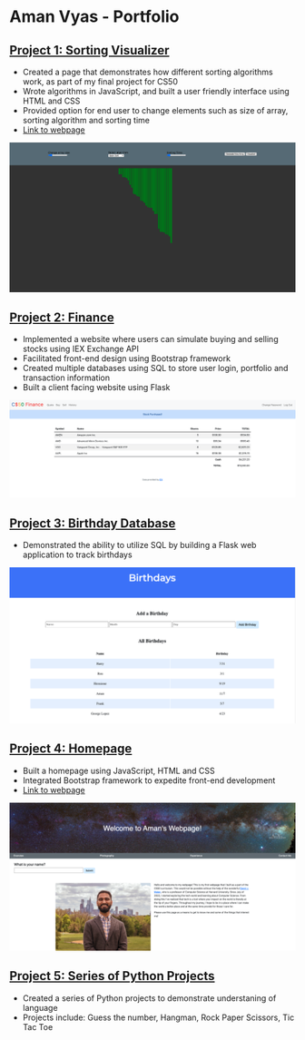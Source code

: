 # Aman Vyas - Portfolio

## [Project 1: Sorting Visualizer](https://github.com/vyas95aman/portfolio.github.io/tree/main/sorting_visualizer)
* Created a page that demonstrates how different sorting algorithms work, as part of my final project for CS50
* Wrote algorithms in JavaScript, and built a user friendly interface using HTML and CSS 
* Provided option for end user to change elements such as size of array, sorting algorithm and sorting time
* [Link to webpage](https://vyas95aman.github.io/homepage.github.io/sorting_visualizer/)

![](images/Screen%20Shot%202022-10-16%20at%205.21.15%20PM.png)

## [Project 2: Finance](https://github.com/vyas95aman/portfolio.github.io/tree/main/finance)
* Implemented a website where users can simulate buying and selling stocks using IEX Exchange API
* Facilitated front-end design using Bootstrap framework
* Created multiple databases using SQL to store user login, portfolio and transaction information
* Built a client facing website using Flask

![](images/Screen%20Shot%202022-10-16%20at%205.41.18%20PM.png)

## [Project 3: Birthday Database](https://github.com/vyas95aman/portfolio.github.io/tree/main/birthdays)
* Demonstrated the ability to utilize SQL by building a Flask web application to track birthdays 

![](images/Screen%20Shot%202022-10-16%20at%205.45.50%20PM.png)

## [Project 4: Homepage](https://github.com/vyas95aman/portfolio.github.io/tree/main/homepage)
* Built a homepage using JavaScript, HTML and CSS
* Integrated Bootstrap framework to expedite front-end development
* [Link to webpage](https://vyas95aman.github.io/homepage.github.io/homepage/)

![](images/Screen%20Shot%202022-10-16%20at%205.22.09%20PM.png)

## [Project 5: Series of Python Projects](https://github.com/vyas95aman/Python_Basics)
* Created a series of Python projects to demonstrate understaning of language
* Projects include: Guess the number, Hangman, Rock Paper Scissors, Tic Tac Toe
